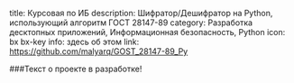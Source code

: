 title: Курсовая по ИБ
description: Шифратор/Дешифратор на Python, использующий алгоритм ГОСТ 28147-89
category: Разработка десктопных приложений, Информационная безопасность, Python
icon: bx bx-key
info: здесь об этом
link: https://github.com/malyarq/GOST_28147-89_Py

###Текст о проекте в разработке!